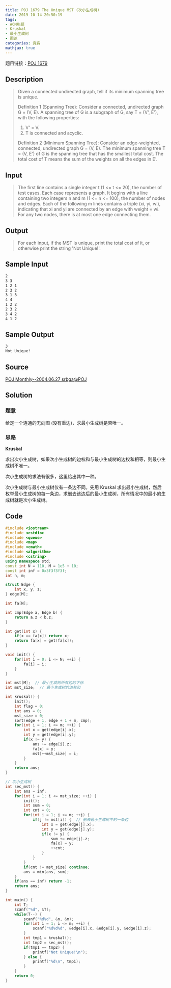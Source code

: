 ```yaml
---
title: POJ 1679 The Unique MST (次小生成树)
date: 2019-10-14 20:50:19
tags:
- ACM刷题
- Kruskal
- 最小生成树
- 图论
categories: 竞赛
mathjax: true
---
```


题目链接：[POJ 1679](http://poj.org/problem?id=1679)

## Description
> Given a connected undirected graph, tell if its minimum spanning tree is unique.
> 
> Definition 1 (Spanning Tree): Consider a connected, undirected graph G = (V, E). A spanning tree of G is a subgraph of G, say T = (V', E'), with the following properties:
> 
> 1. V' = V.
> 2. T is connected and acyclic.
> 
> Definition 2 (Minimum Spanning Tree): Consider an edge-weighted, connected, undirected graph G = (V, E). The minimum spanning tree T = (V, E') of G is the spanning tree that has the smallest total cost. The total cost of T means the sum of the weights on all the edges in E'.


## Input
> The first line contains a single integer t (1 <= t <= 20), the number of test cases. Each case represents a graph. It begins with a line containing two integers n and m (1 <= n <= 100), the number of nodes and edges. Each of the following m lines contains a triple (xi, yi, wi), indicating that xi and yi are connected by an edge with weight = wi. For any two nodes, there is at most one edge connecting them.
 
## Output
> For each input, if the MST is unique, print the total cost of it, or otherwise print the string 'Not Unique!'.


## Sample Input

```markdown
2
3 3
1 2 1
2 3 2
3 1 3
4 4
1 2 2
2 3 2
3 4 2
4 1 2
```

## Sample Output

```markdown
3
Not Unique!
```

## Source

[POJ Monthly--2004.06.27 srbga@POJ](http://poj.org/searchproblem?field=source&key=POJ+Monthly--2004.06.27+srbga%40POJ)

## Solution

### 题意

给定一个连通的无向图 (没有重边)，求最小生成树是否唯一。

### 思路

**Kruskal**

求出次小生成树，如果次小生成树的边权和与最小生成树的边权和相等，则最小生成树不唯一。

次小生成树的求法有很多，这里给出其中一种。

次小生成树与最小生成树仅有一条边不同。先用 Kruskal 求出最小生成树，然后枚举最小生成树的每一条边，求删去该边后的最小生成树，所有情况中的最小的生成树就是次小生成树。

## Code

```cpp
#include <iostream>
#include <cstdio>
#include <queue>
#include <map>
#include <cmath>
#include <algorithm>
#include <cstring>
using namespace std;
const int N = 110, M = 1e5 + 10;
const int inf = 0x3f3f3f3f;
int n, m;

struct Edge {
    int x, y, z;
} edge[M];

int fa[N];

int cmp(Edge a, Edge b) {
    return a.z < b.z;
}

int get(int x) {
    if(x == fa[x]) return x;
    return fa[x] = get(fa[x]);
}

void init() {
    for(int i = 0; i <= N; ++i) {
        fa[i] = i;
    }
}

int mst[M];  // 最小生成树所有边的下标
int mst_size;  // 最小生成树的边权和

int kruskal() {
    init();
    int flag = 0;
    int ans = 0;
    mst_size = 0;
    sort(edge + 1, edge + 1 + m, cmp);
    for(int i = 1; i <= m; ++i) {
        int x = get(edge[i].x);
        int y = get(edge[i].y);
        if(x != y) {
            ans += edge[i].z;
            fa[x] = y;
            mst[++mst_size] = i;
        }
    }
    return ans;
}

// 次小生成树
int sec_mst() {
    int ans = inf;
    for(int i = 1; i <= mst_size; ++i) {
        init();
        int sum = 0;
        int cnt = 0;
        for(int j = 1; j <= m; ++j) {
            if(j != mst[i]) {  // 删去最小生成树中的一条边
                int x = get(edge[j].x);
                int y = get(edge[j].y);
                if(x != y) {
                    sum += edge[j].z;
                    fa[x] = y;
                    ++cnt;
                }
            }
        }
        if(cnt != mst_size) continue;
        ans = min(ans, sum);
    }
    if(ans == inf) return -1;
    return ans;
}

int main() {
    int T;
    scanf("%d", &T);
    while(T--) {
        scanf("%d%d", &n, &m);
        for(int i = 1; i <= m; ++i) {
            scanf("%d%d%d", &edge[i].x, &edge[i].y, &edge[i].z);
        }
        int tmp1 = kruskal();
        int tmp2 = sec_mst();
        if(tmp1 == tmp2) {
            printf("Not Unique!\n");
        } else {
            printf("%d\n", tmp1);
        }
    }
    return 0;
}
```
